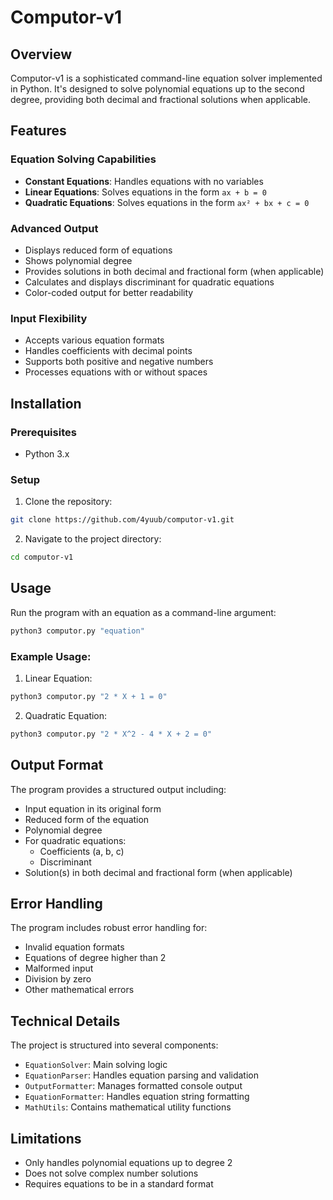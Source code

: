 # Computor-v1

## Overview
Computor-v1 is a sophisticated command-line equation solver implemented in Python. It's designed to solve polynomial equations up to the second degree, providing both decimal and fractional solutions when applicable.

## Features

### Equation Solving Capabilities
- **Constant Equations**: Handles equations with no variables
- **Linear Equations**: Solves equations in the form `ax + b = 0`
- **Quadratic Equations**: Solves equations in the form `ax² + bx + c = 0`

### Advanced Output
- Displays reduced form of equations
- Shows polynomial degree
- Provides solutions in both decimal and fractional form (when applicable)
- Calculates and displays discriminant for quadratic equations
- Color-coded output for better readability

### Input Flexibility
- Accepts various equation formats
- Handles coefficients with decimal points
- Supports both positive and negative numbers
- Processes equations with or without spaces

## Installation

### Prerequisites
- Python 3.x

### Setup
1. Clone the repository:

```bash
git clone https://github.com/4yuub/computor-v1.git
```

2. Navigate to the project directory:

```bash
cd computor-v1
```

## Usage

Run the program with an equation as a command-line argument:

```bash
python3 computor.py "equation"
```

### Example Usage:

1. Linear Equation:

```bash
python3 computor.py "2 * X + 1 = 0"
```

2. Quadratic Equation:

```bash
python3 computor.py "2 * X^2 - 4 * X + 2 = 0"
```

## Output Format

The program provides a structured output including:
- Input equation in its original form
- Reduced form of the equation
- Polynomial degree
- For quadratic equations:
  - Coefficients (a, b, c)
  - Discriminant
- Solution(s) in both decimal and fractional form (when applicable)

## Error Handling

The program includes robust error handling for:
- Invalid equation formats
- Equations of degree higher than 2
- Malformed input
- Division by zero
- Other mathematical errors

## Technical Details

The project is structured into several components:
- `EquationSolver`: Main solving logic
- `EquationParser`: Handles equation parsing and validation
- `OutputFormatter`: Manages formatted console output
- `EquationFormatter`: Handles equation string formatting
- `MathUtils`: Contains mathematical utility functions

## Limitations

- Only handles polynomial equations up to degree 2
- Does not solve complex number solutions
- Requires equations to be in a standard format
